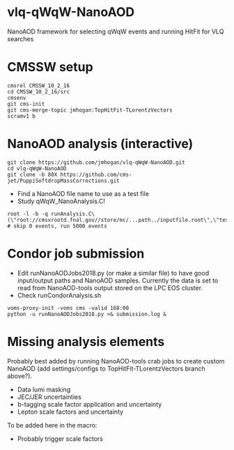 # vlq-qWqW-NanoAOD
NanoAOD framework for selecting qWqW events and running HitFit for VLQ searches

# CMSSW setup

```
cmsrel CMSSW_10_2_16
cd CMSSW_10_2_16/src
cmsenv
git cms-init
git cms-merge-topic jmhogan:TopHitFit-TLorentzVectors
scramv1 b 
```

# NanoAOD analysis (interactive)

```
git clone https://github.com/jmhogan/vlq-qWqW-NanoAOD.git 
cd vlq-qWqW-NanoAOD
git clone -b 80X https://github.com/cms-jet/PuppiSoftdropMassCorrections.git
```
- Find a NanoAOD file name to use as a test file
- Study qWqW_NanoAnalysis.C!
```
root -l -b -q runAnalysis.C\(\"root://cmsxrootd.fnal.gov//store/mc/...path../inputfile.root\",\"testoutputfile.root\",0,5000\) # skip 0 events, run 5000 events
```

# Condor job submission 
- Edit runNanoAODJobs2018.py (or make a similar file) to have good input/output paths and NanoAOD samples. Currently the data is set to read from NanoAOD-tools output stored on the LPC EOS cluster. 
- Check runCondorAnalysis.sh
```
voms-proxy-init -voms cms -valid 168:00
python -u runNanoAODJobs2018.py >& submission.log &
```

# Missing analysis elements
Probably best added by running NanoAOD-tools crab jobs to create custom NanoAOD (add settings/configs to TopHitFit-TLorentzVectors branch above?). 
- Data lumi masking
- JEC/JER uncertainties
- b-tagging scale factor application and uncertainty
- Lepton scale factors and uncertainty

To be added here in the macro:
- Probably trigger scale factors
